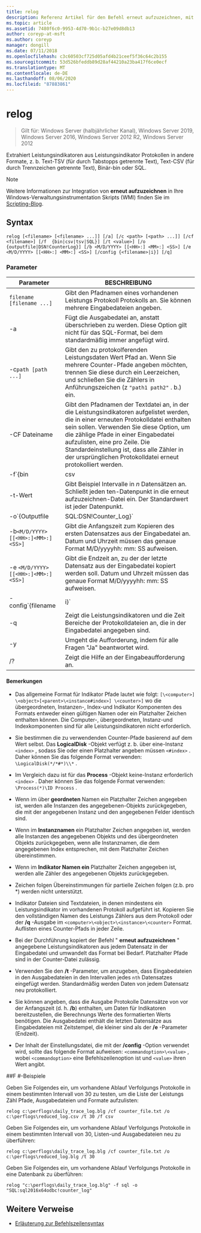 ```yaml
---
title: relog
description: Referenz Artikel für den Befehl erneut aufzuzeichnen, mit dem Leistungsdaten aus den Leistungsdaten-Protokolldateien extrahiert werden.
ms.topic: article
ms.assetid: 7480f6c0-9953-4d70-9b1c-b27e09d8db13
author: coreyp-at-msft
ms.author: coreyp
manager: dongill
ms.date: 07/11/2018
ms.openlocfilehash: c3c60503cf725d05afd4b21ceef5f36c64c2b155
ms.sourcegitcommit: 53d526bfeddb89d28af44210a23ba417f6ce0ecf
ms.translationtype: MT
ms.contentlocale: de-DE
ms.lasthandoff: 08/06/2020
ms.locfileid: "87883861"
---
```

# <a name="relog"></a>relog

> Gilt für: Windows Server (halbjährlicher Kanal), Windows Server 2019, Windows Server 2016, Windows Server 2012 R2, Windows Server 2012

Extrahiert Leistungsindikatoren aus Leistungsindikator Protokollen in andere Formate, z. b. Text-TSV (für durch Tabstopps getrennte Text), Text-CSV (für durch Trennzeichen getrennte Text), Binär-bin oder SQL.

>[!NOTE]
>Weitere Informationen zur Integration von **erneut aufzuzeichnen** in Ihre Windows-Verwaltungsinstrumentation Skripts (WMI) finden Sie im [Scripting-Blog](https://devblogs.microsoft.com/scripting/).

## <a name="syntax"></a>Syntax

```
relog [<filename> [<filename> ...]] [/a] [/c <path> [<path> ...]] [/cf <filename>] [/f  {bin|csv|tsv|SQL}] [/t <value>] [/o {outputfile|DSN!CounterLog}] [/b <M/D/YYYY> [[<HH>:] <MM>:] <SS>] [/e <M/D/YYYY> [[<HH>:] <MM>:] <SS>] [/config {<filename>|i}] [/q]
```

### <a name="parameters"></a>Parameter

| Parameter | BESCHREIBUNG |
|--|--|
| `filename [filename ...]` | Gibt den Pfadnamen eines vorhandenen Leistungs Protokoll Protokolls an. Sie können mehrere Eingabedateien angeben. |
| -a | Fügt die Ausgabedatei an, anstatt überschrieben zu werden. Diese Option gilt nicht für das SQL-Format, bei dem standardmäßig immer angefügt wird. |
| -c`path [path ...]` | Gibt den zu protokolferenden Leistungsdaten Wert Pfad an. Wenn Sie mehrere Counter-Pfade angeben möchten, trennen Sie diese durch ein Leerzeichen, und schließen Sie die Zählers in Anführungszeichen (z `"path1 path2"` . b.) ein. |
| -CF Dateiname | Gibt den Pfadnamen der Textdatei an, in der die Leistungsindikatoren aufgelistet werden, die in einer erneuten Protokolldatei enthalten sein sollen. Verwenden Sie diese Option, um die zählige Pfade in einer Eingabedatei aufzulisten, eine pro Zeile. Die Standardeinstellung ist, dass alle Zähler in der ursprünglichen Protokolldatei erneut protokolliert werden. |
| -f`{bin | csv | tsv | SQL}` | Gibt den Pfadnamen des Ausgabedatei Formats an. Das Standardformat ist **bin**. Für eine SQL-Datenbank wird in der Ausgabedatei angegeben `DSN!CounterLog` . Sie können den Daten Bank Speicherort angeben, indem Sie den ODBC-Manager verwenden, um den DSN (Name des Datenbanksystems) zu konfigurieren. |
| -t-Wert | Gibt Beispiel Intervalle in *n* Datensätzen an. Schließt jeden ten-Datenpunkt in die erneut aufzuzeichnen-Datei ein. Der Standardwert ist jeder Datenpunkt. |
| -o`{Outputfile | SQL:DSN!Counter_Log}` | Gibt den Pfadnamen der Ausgabedatei oder der SQL-Datenbank an, in die die Leistungsindikatoren geschrieben werden. <P>**Hinweis:** Für die 64-Bit-und 32-Bit-Versionen von relog.exe müssen Sie einen DSN in der ODBC-Datenquelle (64-Bit bzw. 32-Bit) auf dem System definieren. Verwenden Sie den ODBC-Treiber "SQL Server", um einen DSN zu definieren. |
| -b`<M/D/YYYY> [[<HH>:]<MM>:]<SS>]` | Gibt die Anfangszeit zum Kopieren des ersten Datensatzes aus der Eingabedatei an. Datum und Uhrzeit müssen das genaue Format M/D/yyyyhh: mm: SS aufweisen. |
| -e `<M/D/YYYY> [[<HH>:]<MM>:]<SS>]` | Gibt die Endzeit an, zu der der letzte Datensatz aus der Eingabedatei kopiert werden soll. Datum und Uhrzeit müssen das genaue Format M/D/yyyyhh: mm: SS aufweisen. |
| -config`{filename | i}` | Gibt den Pfadnamen der Einstellungsdatei an, die Befehlszeilenparameter enthält. Wenn Sie eine Konfigurationsdatei verwenden, können Sie **-i** als Platzhalter für eine Liste von Eingabedateien verwenden, die in der Befehlszeile abgelegt werden können. Verwenden Sie **-i**nicht, wenn Sie die Befehlszeile verwenden. Sie können auch Platzhalter verwenden, z `*.blg` . b., um mehrere Eingabe Dateinamen gleichzeitig anzugeben. |
| -q | Zeigt die Leistungsindikatoren und die Zeit Bereiche der Protokolldateien an, die in der Eingabedatei angegeben sind. |
| -y | Umgeht die Aufforderung, indem für alle Fragen "Ja" beantwortet wird. |
| /? | Zeigt die Hilfe an der Eingabeaufforderung an. |

#### <a name="remarks"></a>Bemerkungen

- Das allgemeine Format für Indikator Pfade lautet wie folgt: `[\<computer>] \<object>[<parent>\<instance#index>] \<counter>]` wo die übergeordneten, Instanzen-, Index-und Indikator Komponenten des Formats entweder einen gültigen Namen oder ein Platzhalter Zeichen enthalten können. Die Computer-, übergeordneten, Instanz-und Indexkomponenten sind für alle Leistungsindikatoren nicht erforderlich.

- Sie bestimmen die zu verwendenden Counter-Pfade basierend auf dem Wert selbst. Das **LogicalDisk** -Objekt verfügt z. b. über eine-Instanz `<index>` , sodass Sie oder einen Platzhalter angeben müssen `<#index>` . Daher können Sie das folgende Format verwenden: `\LogicalDisk(*/*#*)\\*` .

- Im Vergleich dazu ist für das **Process** -Objekt keine-Instanz erforderlich `<index>` . Daher können Sie das folgende Format verwenden: `\Process(*)\ID Process` .

- Wenn im über **geordneten** Namen ein Platzhalter Zeichen angegeben ist, werden alle Instanzen des angegebenen-Objekts zurückgegeben, die mit der angegebenen Instanz und den angegebenen Felder identisch sind.

- Wenn im **Instanznamen** ein Platzhalter Zeichen angegeben ist, werden alle Instanzen des angegebenen Objekts und des übergeordneten Objekts zurückgegeben, wenn alle Instanznamen, die dem angegebenen Index entsprechen, mit dem Platzhalter Zeichen übereinstimmen.

- Wenn im **Indikator Namen ein** Platzhalter Zeichen angegeben ist, werden alle Zähler des angegebenen Objekts zurückgegeben.

- Zeichen folgen Übereinstimmungen für partielle Zeichen folgen (z.b. pro *) werden nicht unterstützt.

- Indikator Dateien sind Textdateien, in denen mindestens ein Leistungsindikator im vorhandenen Protokoll aufgeführt ist. Kopieren Sie den vollständigen Namen des Leistungs Zählers aus dem Protokoll oder der **/q** -Ausgabe im `<computer>\<object>\<instance>\<counter>` Format. Auflisten eines Counter-Pfads in jeder Zeile.

- Bei der Durchführung kopiert der Befehl " **erneut aufzuzeichnen** " angegebene Leistungsindikatoren aus jedem Datensatz in der Eingabedatei und umwandelt das Format bei Bedarf. Platzhalter Pfade sind in der Counter-Datei zulässig.

- Verwenden Sie den **/t** -Parameter, um anzugeben, dass Eingabedateien in den Ausgabedateien in den Intervallen jedes `nth` Datensatzes eingefügt werden. Standardmäßig werden Daten von jedem Datensatz neu protokolliert.

- Sie können angeben, dass die Ausgabe Protokolle Datensätze von vor der Anfangszeit (d. h. **/b**) enthalten, um Daten für Indikatoren bereitzustellen, die Berechnungs Werte des formatierten Werts benötigen. Die Ausgabedatei enthält die letzten Datensätze aus Eingabedateien mit Zeitstempel, die kleiner sind als der **/e** -Parameter (Endzeit).

- Der Inhalt der Einstellungsdatei, die mit der **/config** -Option verwendet wird, sollte das folgende Format aufweisen: `<commandoption>\<value>` , wobei `<commandoption>` eine Befehlszeilenoption ist und `<value>` ihren Wert angibt.

##<a name="q-examples"></a>F #-Beispiele

Geben Sie Folgendes ein, um vorhandene Ablauf Verfolgungs Protokolle in einem bestimmten Intervall von 30 zu testen, um die Liste der Leistungs Zähl Pfade, Ausgabedateien und Formate aufzulisten:

```
relog c:\perflogs\daily_trace_log.blg /cf counter_file.txt /o c:\perflogs\reduced_log.csv /t 30 /f csv
```

Geben Sie Folgendes ein, um vorhandene Ablauf Verfolgungs Protokolle in einem bestimmten Intervall von 30, Listen-und Ausgabedateien neu zu überführen:

```
relog c:\perflogs\daily_trace_log.blg /cf counter_file.txt /o c:\perflogs\reduced_log.blg /t 30
```

Geben Sie Folgendes ein, um vorhandene Ablauf Verfolgungs Protokolle in eine Datenbank zu überführen:

```
relog "c:\perflogs\daily_trace_log.blg" -f sql -o "SQL:sql2016x64odbc!counter_log"
```

## <a name="additional-references"></a>Weitere Verweise

- [Erläuterung zur Befehlszeilensyntax](command-line-syntax-key.md)
